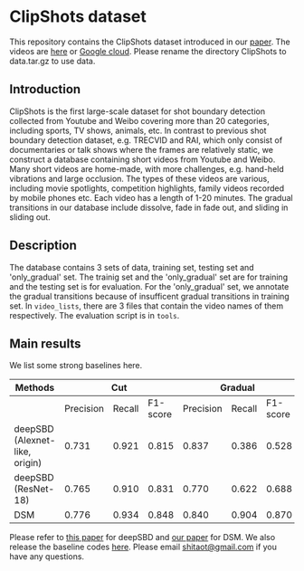 # ClipShots dataset
This repository contains the ClipShots dataset introduced in our [paper](https://arxiv.org/pdf/1808.04234.pdf). The videos are [here](https://pan.baidu.com/s/1J3fdQxPUtkMe6i8moCXZ0A) or [Google cloud](https://storage.googleapis.com/clipshots/data.tar.gz). Please rename the directory ClipShots to data.tar.gz to use data.

## Introduction
ClipShots is the first large-scale dataset for shot boundary detection collected from Youtube and Weibo covering more than 20 categories, including sports, TV shows, animals, etc. In contrast to previous shot boundary detection dataset, e.g. TRECVID and RAI, which only consist of documentaries or talk shows where the frames are relatively static, we construct a database containing short videos from Youtube and Weibo. Many short videos are home-made, with more challenges, e.g. hand-held vibrations and large occlusion. The types of these videos are various, including movie spotlights, competition highlights, family videos recorded by mobile phones etc. Each video has a length of 1-20 minutes. The gradual transitions in our database include dissolve, fade in fade out, and sliding in sliding out.

## Description
The database contains 3 sets of data, training set, testing set and 'only_gradual' set. The trainig set and the 'only_gradual' set are for training and the testing set is for evaluation. For the 'only_gradual' set, we annotate the gradual transitions because of insufficent gradual transitions in training set. In `video_lists`, there are 3 files that contain the video names of them respectively. The evaluation script is in `tools`.

## Main results
We list some strong baselines here.
<table>
    <thead>
        <tr>
            <th>Methods</th>
            <th colspan=3>Cut</th>
            <th colspan=3>Gradual</th>
        </tr>
    </thead>
    <tbody>
        <tr>
            <td></td>
            <td>Precision</td>
            <td>Recall</td>
            <td>F1-score</td>
            <td>Precision</td>
            <td>Recall</td>
            <td>F1-score</td>
        </tr>
        <tr>
            <td>deepSBD (Alexnet-like, origin)</td>
            <td>0.731</td>
            <td>0.921</td>
            <td>0.815</td>
            <td>0.837</td>
            <td>0.386</td>
            <td>0.528</td>
        </tr>
        <tr>
            <td>deepSBD (ResNet-18)</td>
            <td>0.765</td>
            <td>0.910</td>
            <td>0.831</td>
            <td>0.770</td>
            <td>0.622</td>
            <td>0.688</td>
        </tr>
        <tr>
            <td>DSM</td>
            <td>0.776</td>
            <td>0.934</td>
            <td>0.848</td>
            <td>0.840</td>
            <td>0.904</td>
            <td>0.870</td>
        </tr>
    </tbody>
</table>

Please refer to [this paper](https://arxiv.org/pdf/1705.03281.pdf) for deepSBD and [our paper](https://arxiv.org/pdf/1808.04234.pdf) for DSM. We also release the baseline codes [here](https://github.com/Tangshitao/ClipShots_basline). Please email shitaot@gmail.com if you have any questions.
